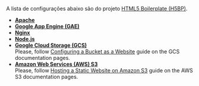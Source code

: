 A lista de configurações abaixo são do projeto [HTML5 Boilerplate (H5BP)][9].

- **[Apache][5]**
- **[Google App Engine (GAE)][6]**
- **[Nginx][7]**
- **[Node.js][8]**
- **[Google Cloud Storage (GCS)][1]**<br>
Please, follow [Configuring a Bucket as a Website][2] guide on the GCS documentation pages.
- **[Amazon Web Services (AWS) S3][3]**<br>
Please, follow [Hosting a Static Website on Amazon S3][4] guide on the AWS S3 documentation pages.

[1]: https://cloud.google.com/products/cloud-storage/
[2]: https://developers.google.com/storage/docs/website-configuration
[3]: http://aws.amazon.com/s3/
[4]: http://docs.aws.amazon.com/AmazonS3/latest/dev/WebsiteHosting.html
[5]: https://github.com/h5bp/server-configs-apache
[6]: https://github.com/h5bp/server-configs-gae
[7]: https://github.com/h5bp/server-configs-nginx
[8]: https://github.com/h5bp/server-configs-node
[9]: http://html5boilerplate.com/